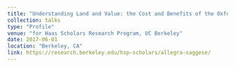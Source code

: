 ```yaml
---
title: "Understanding Land and Value: the Cost and Benefits of the Oxford Tract in an Ecological Economics Framework"
collection: talks
type: "Profile"
venue: "for Haas Scholars Research Program, UC Berkeley"
date: 2017-06-01
location: "Berkeley, CA"
link: https://research.berkeley.edu/hsp-scholars/allegra-saggese/
---
```

